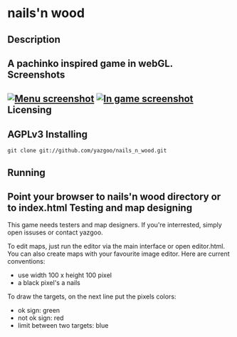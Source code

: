 nails'n wood
============
Description
---------
A pachinko inspired game in webGL.
Screenshots
-----------
[![Menu screenshot](http://cloud.github.com/downloads/yazgoo/nails_n_wood/nails_n_wood_capture_menu_small.png)](http://cloud.github.com/downloads/yazgoo/nails_n_wood/nails_n_wood_capture_menu.png)
[![In game screenshot](http://cloud.github.com/downloads/yazgoo/nails_n_wood/nails_n_wood_capture_game_small.png)](http://cloud.github.com/downloads/yazgoo/nails_n_wood/nails_n_wood_capture_game.png)
Licensing
---------
AGPLv3
Installing
----------
    git clone git://github.com/yazgoo/nails_n_wood.git
Running
-------
Point your browser to nails'n wood directory or to index.html
Testing and map designing
-------------------------
This game needs testers and map designers. If you're interrested,
simply open issuses or contact yazgoo.

To edit maps, just run the editor via the main interface or open
editor.html.
You can also create maps with your favourite image editor.
Here are current conventions:

- use width 100 x height 100 pixel
- a black pixel's a nails

To draw the targets, on the next line put the pixels colors:

- ok sign: green
- not ok sign: red
- limit between two targets: blue
